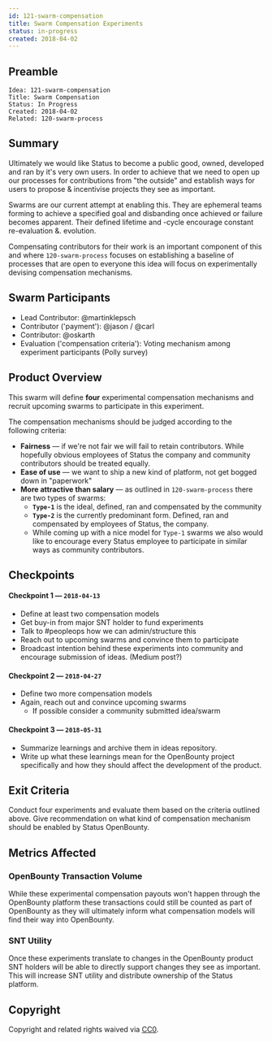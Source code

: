 ```yaml
---
id: 121-swarm-compensation
title: Swarm Compensation Experiments
status: in-progress
created: 2018-04-02
---
```


## Preamble

    Idea: 121-swarm-compensation
    Title: Swarm Compensation
    Status: In Progress
    Created: 2018-04-02
    Related: 120-swarm-process

## Summary
Ultimately we would like Status to become a public good, owned, developed and ran by it's very own users. In order to achieve that we need to open up our processes for contributions from "the outside" and establish ways for users to propose & incentivise projects they see as important.

Swarms are our current attempt at enabling this. They are ephemeral teams forming to achieve a specified goal and disbanding once achieved or failure becomes apparent. Their defined lifetime and -cycle encourage constant re-evaluation &. evolution.

Compensating contributors for their work is an important component of this and where `120-swarm-process` focuses on establishing a baseline of processes that are open to everyone this idea will focus on experimentally devising compensation mechanisms. 

## Swarm Participants

- Lead Contributor: @martinklepsch
- Contributor ('payment'): @jason / @carl
- Contributor: @oskarth
- Evaluation ('compensation criteria'): Voting mechanism among experiment participants (Polly survey)

## Product Overview

This swarm will define **four** experimental compensation mechanisms and recruit upcoming swarms to participate in this experiment.

The compensation mechanisms should be judged according to the following criteria:

- **Fairness** — if we're not fair we will fail to retain contributors. While hopefully obvious employees of Status the company and community contributors should be treated equally.
- **Ease of use** — we want to ship a new kind of platform, not get bogged down in "paperwork"
- **More attractive than salary** — as outlined in `120-swarm-process` there are two types of swarms:
	- **`Type-1`** is the ideal, defined, ran and compensated by the community
	- **`Type-2`** is the currently predominant form. Defined, ran and compensated by employees of Status, the company.
	- While coming up with a nice model for `Type-1` swarms we also would like to encourage every Status employee to participate in similar ways as community contributors.

## Checkpoints

#### Checkpoint 1 — `2018-04-13`

- Define at least two compensation models
- Get buy-in from major SNT holder to fund experiments
- Talk to #peopleops how we can admin/structure this
- Reach out to upcoming swarms and convince them to participate
- Broadcast intention behind these experiments into community and encourage submission of ideas. (Medium post?)

#### Checkpoint 2 — `2018-04-27`

- Define two more compensation models
- Again, reach out and convince upcoming swarms
  - If possible consider a community submitted idea/swarm

#### Checkpoint 3 — `2018-05-31`

- Summarize learnings and archive them in ideas repository.
- Write up what these learnings mean for the OpenBounty project specifically and how they should affect the development of the product.

## Exit Criteria

Conduct four experiments and evaluate them based on the criteria outlined above. Give recommendation on what kind of compensation mechanism should be enabled by Status OpenBounty.

## Metrics Affected

### OpenBounty Transaction Volume

While these experimental compensation payouts won't happen through the OpenBounty platform these transactions could still be counted as part of OpenBounty as they will ultimately inform what compensation models will find their way into OpenBounty.

### SNT Utility

Once these experiments translate to changes in the OpenBounty product SNT holders will be able to directly support changes they see as important. This will increase SNT utility and distribute ownership of the Status platform.

## Copyright
Copyright and related rights waived via [CC0](https://creativecommons.org/publicdomain/zero/1.0/).
